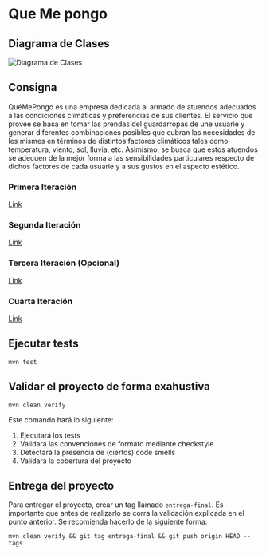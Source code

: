 # Que Me pongo

## Diagrama de Clases

![Diagrama de Clases](diagrama.png)

## Consigna
QuéMePongo es una empresa dedicada al armado de atuendos adecuados a las condiciones climáticas y preferencias de sus clientes. El servicio que provee se basa en tomar las prendas del guardarropas de une usuarie y generar diferentes combinaciones posibles que cubran las necesidades de les mismes en términos de distintos factores climáticos tales como temperatura, viento, sol, lluvia, etc. Asimismo, se busca que estos atuendos se adecuen de la mejor forma a las sensibilidades particulares respecto de dichos factores de cada usuarie y a sus gustos en el aspecto estético.

### Primera Iteración

[Link](https://docs.google.com/document/d/1k1f-9AuIohlBGB2soSNePJ6jLxM37_tZeSD-hW_esIQ/edit)

### Segunda Iteración

[Link](https://docs.google.com/document/d/10j6XB9zIhl5xox2xBEDEFsgPmueHMkyvLSHcLxl_27Y/edit#heading=h.uyku9mnteh0t)

### Tercera Iteración (Opcional)
[Link](https://docs.google.com/document/d/1th_F_BsF91zKuFWk6POogegljhrVW9ThybW_9U_xJZY/edit#heading=h.uyku9mnteh0t)

### Cuarta Iteración
[Link](https://docs.google.com/document/d/1sy9S9EeIQr8fhatKnfTCgOfjVniJDu2viI-Av0gn0xY/edit)


## Ejecutar tests

```
mvn test
```

## Validar el proyecto de forma exahustiva

```
mvn clean verify
```

Este comando hará lo siguiente:

 1. Ejecutará los tests
 2. Validará las convenciones de formato mediante checkstyle
 3. Detectará la presencia de (ciertos) code smells
 4. Validará la cobertura del proyecto

## Entrega del proyecto

Para entregar el proyecto, crear un tag llamado `entrega-final`. Es importante que antes de realizarlo se corra la validación
explicada en el punto anterior. Se recomienda hacerlo de la siguiente forma:

```
mvn clean verify && git tag entrega-final && git push origin HEAD --tags
```